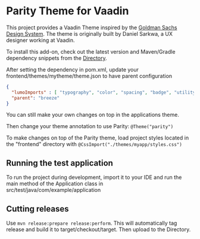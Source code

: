 # Parity Theme for Vaadin

This project provides a Vaadin Theme inspired by the [Goldman Sachs Design System](https://design.gs.com/home).
The theme is originally built by Daniel Sarkwa, a UX designer working at Vaadin.

To install this add-on, check out the latest version and Maven/Gradle dependency snippets from the [Directory](https://vaadin.com/directory).

After setting the dependency in pom.xml, update your frontend/themes/mytheme/theme.json to have parent configuration

```json
{
  "lumoImports" : [ "typography", "color", "spacing", "badge", "utility" ],
  "parent": "breeze"
}
````
You can still make your own changes on top in the applications theme.

Then change your theme annotation to use Parity: `@Theme("parity")`

To make changes on top of the Parity theme, load project styles located in the "frontend" directory with `@CssImport("./themes/myapp/styles.css")`

## Running the test application

To run the project during development, 
import it to your IDE and run the main method of the 
Application class in src/test/java/com/example/application

## Cutting releases

Use `mvn release:prepare release:perform`. This will automatically tag release and build it to target/checkout/target. Then upload to the Directory.
